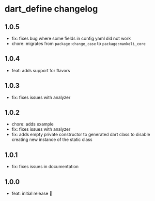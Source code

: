 # dart_define changelog

## 1.0.5

- fix: fixes bug where some fields in config yaml did not work
- chore: migrates from `package:change_case` to `package:mankeli_core`

## 1.0.4

- feat: adds support for flavors

## 1.0.3

- fix: fixes issues with analyzer

## 1.0.2

- chore: adds example
- fix: fixes issues with analyzer
- fix: adds empty private constructor to generated dart class to disable creating new instance of the static class

## 1.0.1

- fix: fixes issues in documentation

## 1.0.0

- feat: initial release 🎉
